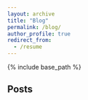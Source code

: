 ```yaml
---
layout: archive
title: "Blog"
permalink: /blog/
author_profile: true
redirect_from:
  - /resume
---
```


{% include base_path %}




Posts
---------------------------------------
